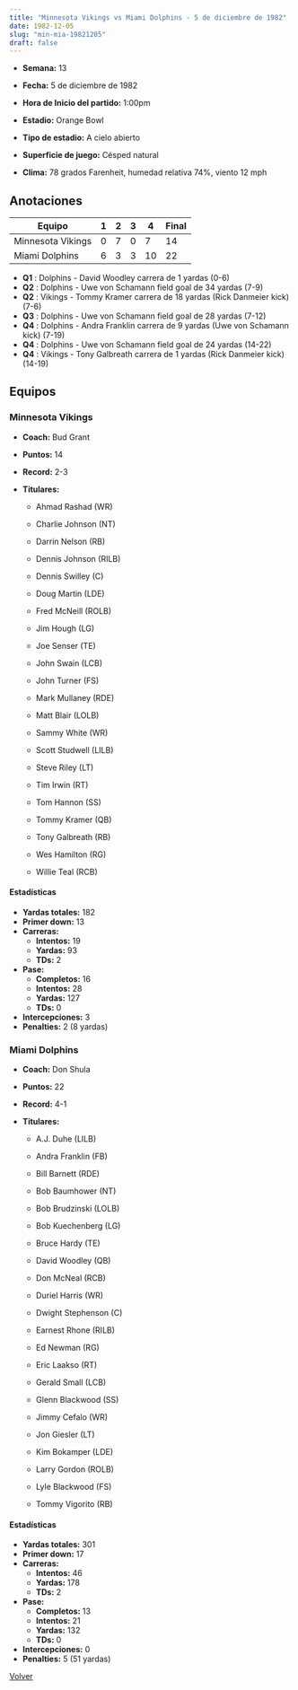 ```yaml
---
title: "Minnesota Vikings vs Miami Dolphins - 5 de diciembre de 1982"
date: 1982-12-05
slug: "min-mia-19821205"
draft: false
---
```


* **Semana:** 13
* **Fecha:** 5 de diciembre de 1982

* **Hora de Inicio del partido:** 1:00pm
* **Estadio:** Orange Bowl
* **Tipo de estadio:** A cielo abierto
* **Superficie de juego:** Césped natural
* **Clima:** 78 grados Farenheit, humedad relativa 74%, viento 12 mph





## Anotaciones
| Equipo | 1 | 2 | 3 | 4 | Final |
|--------|---|---|---|---|-------|
| Minnesota Vikings  | 0 | 7 | 0 | 7  | 14 |
| Miami Dolphins  | 6 | 3 | 3 | 10  | 22 |
* **Q1** : Dolphins - David Woodley carrera de 1 yardas (0-6)
* **Q2** : Dolphins - Uwe von Schamann field goal de 34 yardas (7-9)
* **Q2** : Vikings - Tommy Kramer carrera de 18 yardas (Rick Danmeier kick) (7-6)
* **Q3** : Dolphins - Uwe von Schamann field goal de 28 yardas (7-12)
* **Q4** : Dolphins - Andra Franklin carrera de 9 yardas (Uwe von Schamann kick) (7-19)
* **Q4** : Dolphins - Uwe von Schamann field goal de 24 yardas (14-22)
* **Q4** : Vikings - Tony Galbreath carrera de 1 yardas (Rick Danmeier kick) (14-19)


## Equipos


### Minnesota Vikings
* **Coach:** Bud Grant
* **Puntos:** 14
* **Record:** 2-3
* **Titulares:** 

  * Ahmad Rashad (WR) 

  * Charlie Johnson (NT) 

  * Darrin Nelson (RB) 

  * Dennis Johnson (RILB) 

  * Dennis Swilley (C) 

  * Doug Martin (LDE) 

  * Fred McNeill (ROLB) 

  * Jim Hough (LG) 

  * Joe Senser (TE) 

  * John Swain (LCB) 

  * John Turner (FS) 

  * Mark Mullaney (RDE) 

  * Matt Blair (LOLB) 

  * Sammy White (WR) 

  * Scott Studwell (LILB) 

  * Steve Riley (LT) 

  * Tim Irwin (RT) 

  * Tom Hannon (SS) 

  * Tommy Kramer (QB) 

  * Tony Galbreath (RB) 

  * Wes Hamilton (RG) 

  * Willie Teal (RCB) 

#### Estadísticas
* **Yardas totales:** 182
* **Primer down:** 13
* **Carreras:**
  * **Intentos:** 19
  * **Yardas:** 93
  * **TDs:** 2
* **Pase:**
  * **Completos:** 16
  * **Intentos:** 28
  * **Yardas:** 127
  * **TDs:** 0
* **Intercepciones:** 3
* **Penalties:** 2 (8 yardas)

### Miami Dolphins
* **Coach:** Don Shula
* **Puntos:** 22
* **Record:** 4-1
* **Titulares:** 

  * A.J. Duhe (LILB) 

  * Andra Franklin (FB) 

  * Bill Barnett (RDE) 

  * Bob Baumhower (NT) 

  * Bob Brudzinski (LOLB) 

  * Bob Kuechenberg (LG) 

  * Bruce Hardy (TE) 

  * David Woodley (QB) 

  * Don McNeal (RCB) 

  * Duriel Harris (WR) 

  * Dwight Stephenson (C) 

  * Earnest Rhone (RILB) 

  * Ed Newman (RG) 

  * Eric Laakso (RT) 

  * Gerald Small (LCB) 

  * Glenn Blackwood (SS) 

  * Jimmy Cefalo (WR) 

  * Jon Giesler (LT) 

  * Kim Bokamper (LDE) 

  * Larry Gordon (ROLB) 

  * Lyle Blackwood (FS) 

  * Tommy Vigorito (RB) 

#### Estadísticas
* **Yardas totales:** 301
* **Primer down:** 17
* **Carreras:**
  * **Intentos:** 46
  * **Yardas:** 178
  * **TDs:** 2
* **Pase:**
  * **Completos:** 13
  * **Intentos:** 21
  * **Yardas:** 132
  * **TDs:** 0
* **Intercepciones:** 0
* **Penalties:** 5 (51 yardas)


[Volver](/historia/1982)
